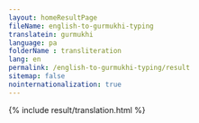 ```yaml
--- 
layout: homeResultPage 
fileName: english-to-gurmukhi-typing
translatein: gurmukhi
language: pa
folderName : transliteration
lang: en
permalink: /english-to-gurmukhi-typing/result
sitemap: false
nointernationalization: true
---
```

{% include result/translation.html %}

<script src="/js/result/translator.js" data-foldername="{{page.folderName}}" data-lang="{{page.lang}}"></script>